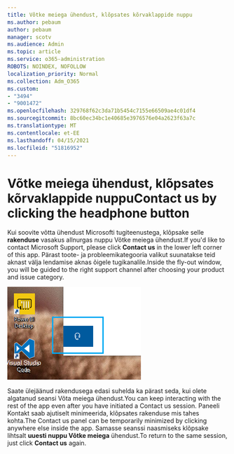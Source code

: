 ```yaml
---
title: Võtke meiega ühendust, klõpsates kõrvaklappide nuppu
ms.author: pebaum
author: pebaum
manager: scotv
ms.audience: Admin
ms.topic: article
ms.service: o365-administration
ROBOTS: NOINDEX, NOFOLLOW
localization_priority: Normal
ms.collection: Adm_O365
ms.custom:
- "3494"
- "9001472"
ms.openlocfilehash: 329768f62c3da71b5454c7155e66509ae4c01df4
ms.sourcegitcommit: 8bc60ec34bc1e40685e3976576e04a2623f63a7c
ms.translationtype: MT
ms.contentlocale: et-EE
ms.lasthandoff: 04/15/2021
ms.locfileid: "51816952"
---
```

# <a name="contact-us-by-clicking-the-headphone-button"></a><span data-ttu-id="0ebf8-102">Võtke meiega ühendust, klõpsates kõrvaklappide nuppu</span><span class="sxs-lookup"><span data-stu-id="0ebf8-102">Contact us by clicking the headphone button</span></span>

<span data-ttu-id="0ebf8-103">Kui soovite võtta ühendust Microsofti tugiteenustega, klõpsake selle **rakenduse** vasakus allnurgas nuppu Võtke meiega ühendust.</span><span class="sxs-lookup"><span data-stu-id="0ebf8-103">If you'd like to contact Microsoft Support, please click **Contact us** in the lower left corner of this app.</span></span> <span data-ttu-id="0ebf8-104">Pärast toote- ja probleemikategooria valikut suunatakse teid aknast välja lendamise aknas õigele tugikanalile.</span><span class="sxs-lookup"><span data-stu-id="0ebf8-104">Inside the fly-out window, you will be guided to the right support channel after choosing your product and issue category.</span></span>

![Võtke meiega ühendust, klõpsates kõrvaklappide ikooni.](media/contact-us-headphone-icon.png)

<span data-ttu-id="0ebf8-106">Saate ülejäänud rakendusega edasi suhelda ka pärast seda, kui olete algatanud seansi Võta meiega ühendust.</span><span class="sxs-lookup"><span data-stu-id="0ebf8-106">You can keep interacting with the rest of the app even after you have initiated a Contact us session.</span></span> <span data-ttu-id="0ebf8-107">Paneeli Kontakt saab ajutiselt minimeerida, klõpsates rakenduse mis tahes kohta.</span><span class="sxs-lookup"><span data-stu-id="0ebf8-107">The Contact us panel can be temporarily minimized by clicking anywhere else inside the app.</span></span> <span data-ttu-id="0ebf8-108">Samasse seanssi naasmiseks klõpsake lihtsalt **uuesti nuppu Võtke meiega** ühendust.</span><span class="sxs-lookup"><span data-stu-id="0ebf8-108">To return to the same session, just click **Contact us** again.</span></span>
